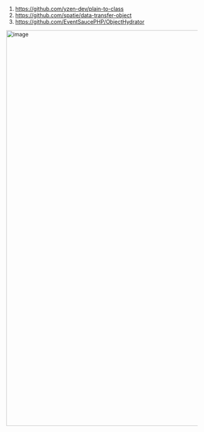 1) https://github.com/yzen-dev/plain-to-class
2) https://github.com/spatie/data-transfer-object
3) https://github.com/EventSaucePHP/ObjectHydrator



<img width="1039" alt="image" src="https://user-images.githubusercontent.com/24630195/214001588-27ca401f-2409-41c8-97cf-bd9e07391e98.png">
